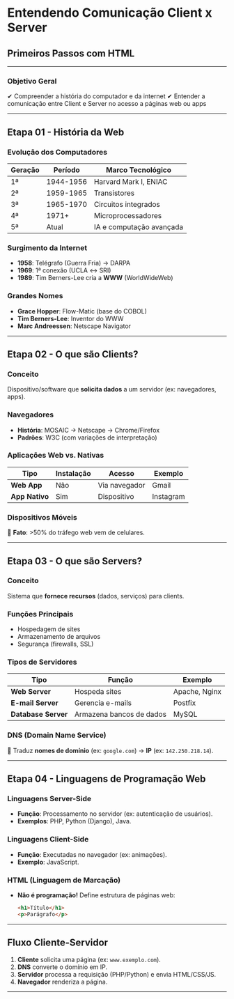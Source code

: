 # Entendendo Comunicação Client x Server

## Primeiros Passos com HTML

---

### **Objetivo Geral**

✔ Compreender a história do computador e da internet
✔ Entender a comunicação entre Client e Server no acesso a páginas web ou apps

---

## **Etapa 01 - História da Web**

### **Evolução dos Computadores**

| Geração | Período   | Marco Tecnológico        |
| ------- | --------- | ------------------------ |
| 1ª      | 1944-1956 | Harvard Mark I, ENIAC    |
| 2ª      | 1959-1965 | Transistores             |
| 3ª      | 1965-1970 | Circuitos integrados     |
| 4ª      | 1971+     | Microprocessadores       |
| 5ª      | Atual     | IA e computação avançada |

### **Surgimento da Internet**

- **1958**: Telégrafo (Guerra Fria) → DARPA
- **1969**: 1ª conexão (UCLA ↔ SRI)
- **1989**: Tim Berners-Lee cria a **WWW** (WorldWideWeb)

### **Grandes Nomes**

- **Grace Hopper**: Flow-Matic (base do COBOL)
- **Tim Berners-Lee**: Inventor do WWW
- **Marc Andreessen**: Netscape Navigator

---

## **Etapa 02 - O que são Clients?**

### **Conceito**

Dispositivo/software que **solicita dados** a um servidor (ex: navegadores, apps).

### **Navegadores**

- **História**: MOSAIC → Netscape → Chrome/Firefox
- **Padrões**: W3C (com variações de interpretação)

### **Aplicações Web vs. Nativas**

| Tipo           | Instalação | Acesso        | Exemplo   |
| -------------- | ---------- | ------------- | --------- |
| **Web App**    | Não        | Via navegador | Gmail     |
| **App Nativo** | Sim        | Dispositivo   | Instagram |

### **Dispositivos Móveis**

📱 **Fato**: >50% do tráfego web vem de celulares.

---

## **Etapa 03 - O que são Servers?**

### **Conceito**

Sistema que **fornece recursos** (dados, serviços) para clients.

### **Funções Principais**

- Hospedagem de sites
- Armazenamento de arquivos
- Segurança (firewalls, SSL)

### **Tipos de Servidores**

| Tipo                | Função                   | Exemplo       |
| ------------------- | ------------------------ | ------------- |
| **Web Server**      | Hospeda sites            | Apache, Nginx |
| **E-mail Server**   | Gerencia e-mails         | Postfix       |
| **Database Server** | Armazena bancos de dados | MySQL         |

### **DNS (Domain Name Service)**

🔗 Traduz **nomes de domínio** (ex: `google.com`) → **IP** (ex: `142.250.218.14`).

---

## **Etapa 04 - Linguagens de Programação Web**

### **Linguagens Server-Side**

- **Função**: Processamento no servidor (ex: autenticação de usuários).
- **Exemplos**: PHP, Python (Django), Java.

### **Linguagens Client-Side**

- **Função**: Executadas no navegador (ex: animações).
- **Exemplo**: JavaScript.

### **HTML (Linguagem de Marcação)**

- **Não é programação!** Define estrutura de páginas web:
  ```html
  <h1>Título</h1>
  <p>Parágrafo</p>
  ```

---

## **Fluxo Cliente-Servidor**

1. **Cliente** solicita uma página (ex: `www.exemplo.com`).
2. **DNS** converte o domínio em IP.
3. **Servidor** processa a requisição (PHP/Python) e envia HTML/CSS/JS.
4. **Navegador** renderiza a página.

---
